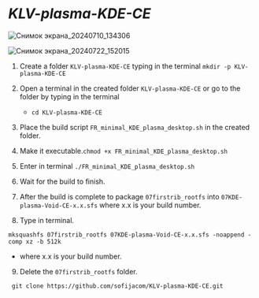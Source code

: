 # *KLV-plasma-KDE-CE*

![Снимок экрана_20240710_134306](https://github.com/sofijacom/KDE-plasma-Void-CE/assets/107557749/33d847a9-8d59-43df-9db1-fff722148172)

![Снимок экрана_20240722_152015](https://github.com/user-attachments/assets/ed7b04b3-e59a-40b3-b593-f767b3156ac1)


1) Create a folder `KLV-plasma-KDE-CE` typing in the terminal `mkdir -p KLV-plasma-KDE-CE`

2) Open a terminal in the created folder `KLV-plasma-KDE-CE` or go to the folder by typing in the terminal

   - `cd KLV-plasma-KDE-CE`

3) Place the build script  `FR_minimal_KDE_plasma_desktop.sh` in the created folder.
   
4) Make it executable.`chmod +x FR_minimal_KDE_plasma_desktop.sh`

5) Enter in terminal `./FR_minimal_KDE_plasma_desktop.sh`

6) Wait for the build to finish.

7) After the build is complete to package `07firstrib_rootfs` into `07KDE-plasma-Void-CE-x.x.sfs` where x.x is your build number.

8) Type in terminal.

```
mksquashfs 07firstrib_rootfs 07KDE-plasma-Void-CE-x.x.sfs -noappend -comp xz -b 512k
```
  - where x.x is your build number.

9) Delete the `07firstrib_rootfs` folder.


```
 git clone https://github.com/sofijacom/KLV-plasma-KDE-CE.git
```
